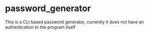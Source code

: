 # password_generator
This is a CLI based password generator, currently it does not have an authentication to the program itself



